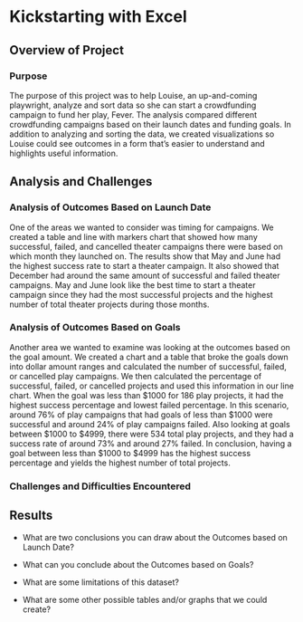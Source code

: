 # Kickstarting with Excel

## Overview of Project

### Purpose

The purpose of this project was to help Louise, an up-and-coming playwright, analyze and sort data so she can start a crowdfunding campaign to fund her play, Fever. The analysis compared different crowdfunding campaigns based on their launch dates and funding goals. In addition to analyzing and sorting the data, we created visualizations so Louise could see outcomes in a form that’s easier to understand and highlights useful information.

## Analysis and Challenges



### Analysis of Outcomes Based on Launch Date

One of the areas we wanted to consider was timing for campaigns. We created a table and line with markers chart that showed how many successful, failed, and cancelled theater campaigns there were based on which month they launched on. The results show that May and June had the highest success rate to start a theater campaign. It also showed that December had around the same amount of successful and failed theater campaigns. May and June look like the best time to start a theater campaign since they had the most successful projects and the highest number of total theater projects during those months.

### Analysis of Outcomes Based on Goals

Another area we wanted to examine was looking at the outcomes based on the goal amount. We created a chart and a table that broke the goals down into dollar amount ranges and calculated the number of successful, failed, or cancelled play campaigns. We then calculated the percentage of successful, failed, or cancelled projects and used this information in our line chart. When the goal was less than $1000 for 186 play projects, it had the highest success percentage and lowest failed percentage. In this scenario, around 76% of play campaigns that had goals of less than $1000 were successful and around 24% of play campaigns failed. Also looking at goals between $1000 to $4999, there were 534 total play projects, and they had a success rate of around 73% and around 27% failed. In conclusion, having a goal between less than $1000 to $4999 has the highest success percentage and yields the highest number of total projects.

### Challenges and Difficulties Encountered

## Results

- What are two conclusions you can draw about the Outcomes based on Launch Date?

- What can you conclude about the Outcomes based on Goals?

- What are some limitations of this dataset?

- What are some other possible tables and/or graphs that we could create?


